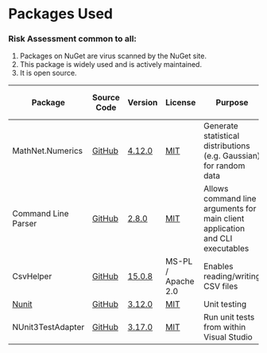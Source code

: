 

# Packages Used

### Risk Assessment common to all:
1. Packages on NuGet are virus scanned by the NuGet site.
2. This package is widely used and is actively maintained.
3. It is open source.

| Package | Source Code | Version | License | Purpose | Additional Risk Assessment |
| ------- | ------------| --------| ------- | ------- | -------------------------- |
| MathNet.Numerics | [GitHub](https://github.com/mathnet/mathnet-numerics)| [4.12.0](https://www.nuget.org/packages/MathNet.Numerics/4.12.0) |[MIT](https://opensource.org/licenses/MIT) | Generate statistical distributions (e.g. Gaussian) for random data | |
| Command Line Parser | [GitHub](https://github.com/commandlineparser/commandline) | [2.8.0](https://www.nuget.org/packages/CommandLineParser/2.8.0) | [MIT](https://opensource.org/licenses/MIT) | Allows command line arguments for main client application and CLI executables |
| CsvHelper | [GitHub](https://github.com/JoshClose/CsvHelper) | [15.0.8](https://www.nuget.org/packages/CsvHelper/15.0.8) | MS-PL / Apache 2.0 | Enables reading/writing CSV files |
| [Nunit](https://nunit.org/) |[GitHub](https://github.com/nunit/nunit) | [3.12.0](https://www.nuget.org/packages/NUnit/3.12.0) | [MIT](https://opensource.org/licenses/MIT) | Unit testing |
| NUnit3TestAdapter | [GitHub](https://github.com/nunit/nunit3-vs-adapter)| [3.17.0](https://www.nuget.org/packages/NUnit3TestAdapter/3.17.0) | [MIT](https://opensource.org/licenses/MIT) | Run unit tests from within Visual Studio |


